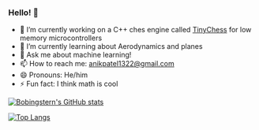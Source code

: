 ### Hello! 👋


<!-- **Bobingstern/Bobingstern** is a ✨ _special_ ✨ repository because its `README.md` (this file) appears on your GitHub profile.

Here are some ideas to get you started:
-->

- 🔭 I’m currently working on a C++ ches engine called [TinyChess](https://github.com/Bobingstern/TinyChess) for low memory microcontrollers
- 🌱 I’m currently learning about Aerodynamics and planes
- 💬 Ask me about machine learning!
- 📫 How to reach me: anikpatel1322@gmail.com
- 😄 Pronouns: He/him
- ⚡ Fun fact: I think math is cool

[![Bobingstern's GitHub stats](https://github-readme-stats.vercel.app/api?username=Bobingstern&show_icons=true&theme=dracula)](https://github.com/anuraghazra/github-readme-stats)

<!-- [![Top Langs](https://github-readme-stats.vercel.app/api/top-langs/?username=Bobingstern&show_icons=true&theme=dracula&hide=javascript,shaderlab&layout=compact)](https://github.com/anuraghazra/github-readme-stats) -->
<!-- ![Top Langs](https://github-readme-stats.vercel.app/api/top-langs/?username=Bobingstern&theme=dracula&layout=compact&hide=javascript,html,shaderlab) -->

[![Top Langs](https://github-readme-stats.vercel.app/api/top-langs/?username=Bobingstern&exclude_repo=Creature-Creator,ClassicSorting,NEAT-Cars,neataptic,p5.collide2D,p5.canvascam,Hill-Climb-Racing-AI,Car-QLearning,AStar,Maze-Generation,website,all-contributors&theme=dracula&layout=compact&hide=shaderlab)](https://github.com/anuraghazra/github-readme-stats)
